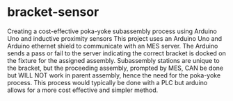 # bracket-sensor
Creating a cost-effective poka-yoke subassembly process using Arduino Uno and inductive proximity sensors
This project uses an Arduino Uno and Arduino ethernet shield to communicate with an MES server. The Arduino sends a pass or fail to the server indicating the correct bracket is docked on the fixture for the assigned assembly. Subassembly stations are unique to the bracket, but the proceeding assembly, prompted by MES, CAN be done but WILL NOT work in parent assembly, hence the need for the poka-yoke process. This process would typically be done with a PLC but arduino allows for a more cost effective and simpler method.
